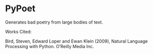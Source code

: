 # PyPoet
Generates bad poetry from large bodies of text.

Works Cited:

Bird, Steven, Edward Loper and Ewan Klein (2009), Natural Language Processing with Python. O’Reilly Media Inc.
